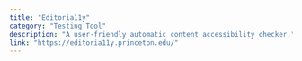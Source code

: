 ```yaml
---
title: "Editoria11y"
category: "Testing Tool"
description: "A user-friendly automatic content accessibility checker."
link: "https://editoria11y.princeton.edu/"
---
```


